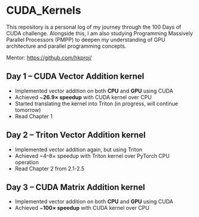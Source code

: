 # CUDA_Kernels

This repository is a personal log of my journey through the 100 Days of CUDA challenge. Alongside this, I am also studying Programming Massively Parallel Processors (PMPP) to deepen my understanding of GPU architecture and parallel programming concepts.

Mentor: https://github.com/hkproj/

## Day 1 – CUDA Vector Addition kernel

- Implemented vector addition on both **CPU** and **GPU** using CUDA  
- Achieved ~**26.9× speedup** with CUDA kernel over CPU
- Started translating the kernel into Triton (in progress, will continue tomorrow)
- Read Chapter 1

## Day 2 – Triton Vector Addition kernel

- Implemented vector addition again, but using Triton
- Achieved ~4–8× speedup with Triton kernel over PyTorch CPU operation
- Read Chapter 2 from 2.1-2.5

## Day 3 – CUDA Matrix Addition kernel

- Implemented vector addition on both **CPU** and **GPU** using CUDA  
- Achieved ~**100× speedup** with CUDA kernel over CPU
